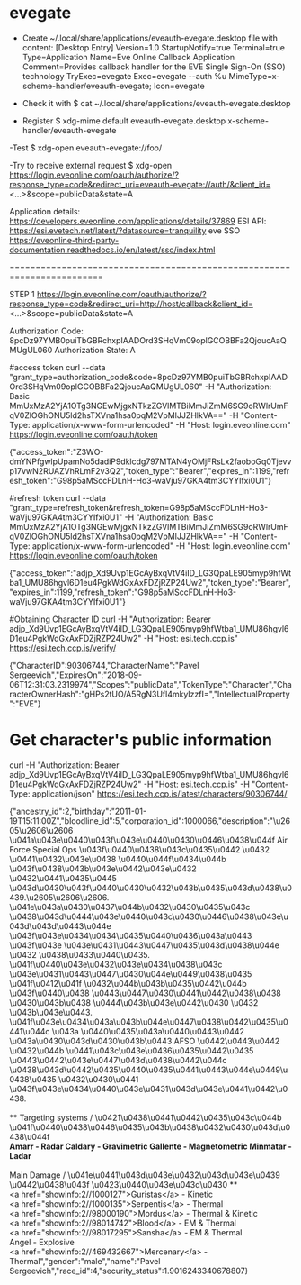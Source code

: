 # evegate



- Create ~/.local/share/applications/eveauth-evegate.desktop file with content:
[Desktop Entry]
Version=1.0
StartupNotify=true
Terminal=true
Type=Application
Name=Eve Online Callback Application
Comment=Provides callback handler for the EVE Single Sign-On (SSO) technology
TryExec=evegate
Exec=evegate --auth %u
MimeType=x-scheme-handler/eveauth-evegate;
Icon=evegate

- Check it with
$ cat ~/.local/share/applications/eveauth-evegate.desktop

- Register 
$ xdg-mime default eveauth-evegate.desktop  x-scheme-handler/eveauth-evegate

-Test 
$ xdg-open eveauth-evegate://foo/

-Try to receive external request
$ xdg-open https://login.eveonline.com/oauth/authorize/?response_type=code&redirect_uri=eveauth-evegate://auth/&client_id=<...>&scope=publicData&state=A

Application details: https://developers.eveonline.com/applications/details/37869
ESI API: https://esi.evetech.net/latest/?datasource=tranquility
eve SSO https://eveonline-third-party-documentation.readthedocs.io/en/latest/sso/index.html


========================================================================

STEP 1
https://login.eveonline.com/oauth/authorize/?response_type=code&redirect_uri=http://host/callback&client_id=<...>&scope=publicData&state=A

Authorization Code: 8pcDz97YMB0puiTbGBRchxpIAADOrd3SHqVm09oplGCOBBFa2QjoucAaQMUgUL060
Authorization State: A


#access token
curl --data "grant_type=authorization_code&code=8pcDz97YMB0puiTbGBRchxpIAADOrd3SHqVm09oplGCOBBFa2QjoucAaQMUgUL060" -H "Authorization: Basic MmUxMzA2YjA1OTg3NGEwMjgxNTkzZGVlMTBiMmJiZmM6SG9oRWlrUmFqV0ZlOGhONU5ld2hsTXVna1hsa0pqM2VpMlJJZHlkVA==" -H "Content-Type: application/x-www-form-urlencoded" -H "Host: login.eveonline.com" https://login.eveonline.com/oauth/token

{"access_token":"Z3WO-dmYNPfgwlpUpamNo5dadiP9dklcdg797MTAN4yOMjFRsLx2faoboGq0Tjevvp17vwN2RUAZVhRLmF2v3Q2","token_type":"Bearer","expires_in":1199,"refresh_token":"G98p5aMSccFDLnH-Ho3-waVju97GKA4tm3CYYIfxi0U1"}

#refresh token
curl --data "grant_type=refresh_token&refresh_token=G98p5aMSccFDLnH-Ho3-waVju97GKA4tm3CYYIfxi0U1" -H "Authorization: Basic MmUxMzA2YjA1OTg3NGEwMjgxNTkzZGVlMTBiMmJiZmM6SG9oRWlrUmFqV0ZlOGhONU5ld2hsTXVna1hsa0pqM2VpMlJJZHlkVA==" -H "Content-Type: application/x-www-form-urlencoded" -H "Host: login.eveonline.com" https://login.eveonline.com/oauth/token

{"access_token":"adjp_Xd9Uvp1EGcAyBxqVtV4iID_LG3QpaLE905myp9hfWtba1_UMU86hgvl6D1eu4PgkWdGxAxFDZjRZP24Uw2","token_type":"Bearer","expires_in":1199,"refresh_token":"G98p5aMSccFDLnH-Ho3-waVju97GKA4tm3CYYIfxi0U1"}


#Obtaining Character ID
curl -H "Authorization: Bearer adjp_Xd9Uvp1EGcAyBxqVtV4iID_LG3QpaLE905myp9hfWtba1_UMU86hgvl6D1eu4PgkWdGxAxFDZjRZP24Uw2" -H "Host: esi.tech.ccp.is" https://esi.tech.ccp.is/verify/

{"CharacterID":90306744,"CharacterName":"Pavel Sergeevich","ExpiresOn":"2018-09-06T12:31:03.2319974","Scopes":"publicData","TokenType":"Character","CharacterOwnerHash":"gHPs2tUO/A5RgN3Ufl4mkyIzzfI=","IntellectualProperty":"EVE"}

 
# Get character's public information
curl -H "Authorization: Bearer adjp_Xd9Uvp1EGcAyBxqVtV4iID_LG3QpaLE905myp9hfWtba1_UMU86hgvl6D1eu4PgkWdGxAxFDZjRZP24Uw2" -H "Host: esi.tech.ccp.is" -H "Content-Type: application/json" https://esi.tech.ccp.is/latest/characters/90306744/ 

{"ancestry_id":2,"birthday":"2011-01-19T15:11:00Z","bloodline_id":5,"corporation_id":1000066,"description":"\u2605\u2606\u2606 \u041a\u043e\u0440\u043f\u043e\u0440\u0430\u0446\u0438\u044f Air Force Special Ops \u043f\u0440\u0438\u043c\u0435\u0442 \u0432 \u0441\u0432\u043e\u0438 \u0440\u044f\u0434\u044b \u043f\u0438\u043b\u043e\u0442\u043e\u0432 \u0432\u0441\u0435\u0445 \u043d\u0430\u043f\u0440\u0430\u0432\u043b\u0435\u043d\u0438\u0439.\u2605\u2606\u2606.<br>\u041e\u043a\u0430\u0437\u044b\u0432\u0430\u0435\u043c \u0438\u043d\u0444\u043e\u0440\u043c\u0430\u0446\u0438\u043e\u043d\u043d\u0443\u044e \u043f\u043e\u0434\u0434\u0435\u0440\u0436\u043a\u0443 \u043f\u043e \u043e\u0431\u0443\u0447\u0435\u043d\u0438\u044e \u0432 \u0438\u0433\u0440\u0435.<br>\u041f\u0440\u043e\u0432\u043e\u0434\u0438\u043c \u043e\u0431\u0443\u0447\u0430\u044e\u0449\u0438\u0435 \u041f\u0412\u041f \u0432\u044b\u043b\u0435\u0442\u044b \u043f\u0440\u0438 \u0443\u0447\u0430\u0441\u0442\u0438\u0438 \u0430\u043b\u0438 \u0444\u043b\u043e\u0442\u0430 \u0432 \u043b\u043e\u0443.<br>\u041f\u043e\u0434\u043a\u043b\u044e\u0447\u0438\u0442\u0435\u0441\u044c \u043a \u0440\u0435\u043a\u0440\u0443\u0442 \u043a\u0430\u043d\u0430\u043b\u0443 AFSO \u0442\u0443\u0442 \u0432\u044b \u0441\u043c\u043e\u0436\u0435\u0442\u0435 \u0443\u0442\u043e\u0447\u043d\u0438\u0442\u044c \u0438\u043d\u0442\u0435\u0440\u0435\u0441\u0443\u044e\u0449\u0438\u0435 \u0432\u0430\u0441 \u043f\u043e\u0434\u0440\u043e\u0431\u043d\u043e\u0441\u0442\u0438.<br><br>** Targeting systems \/ \u0421\u0438\u0441\u0442\u0435\u043c\u044b \u041f\u0440\u0438\u0446\u0435\u043b\u0438\u0432\u0430\u043d\u0438\u044f **<br>Amarr - Radar    Caldary - Gravimetric     Gallente - Magnetometric   Minmatar - Ladar<br><br>** Main Damage \/ \u041e\u0441\u043d\u043e\u0432\u043d\u043e\u0439 \u0442\u0438\u043f \u0423\u0440\u043e\u043d\u0430 **<br><a href=\"showinfo:2\/\/1000127\">Guristas<\/a>      - Kinetic<br><a href=\"showinfo:2\/\/1000135\">Serpentis<\/a>     - Thermal<br><a href=\"showinfo:2\/\/98000190\">Mordus<\/a>        - Thermal &amp; Kinetic<br><a href=\"showinfo:2\/\/98014742\">Blood<\/a>          - EM &amp; Thermal<br><a href=\"showinfo:2\/\/98017295\">Sansha<\/a>        - EM &amp; Thermal<br>Angel          - Explosive<br><a href=\"showinfo:2\/\/469432667\">Mercenary<\/a>   - Thermal","gender":"male","name":"Pavel Sergeevich","race_id":4,"security_status":1.9016243340678807}

